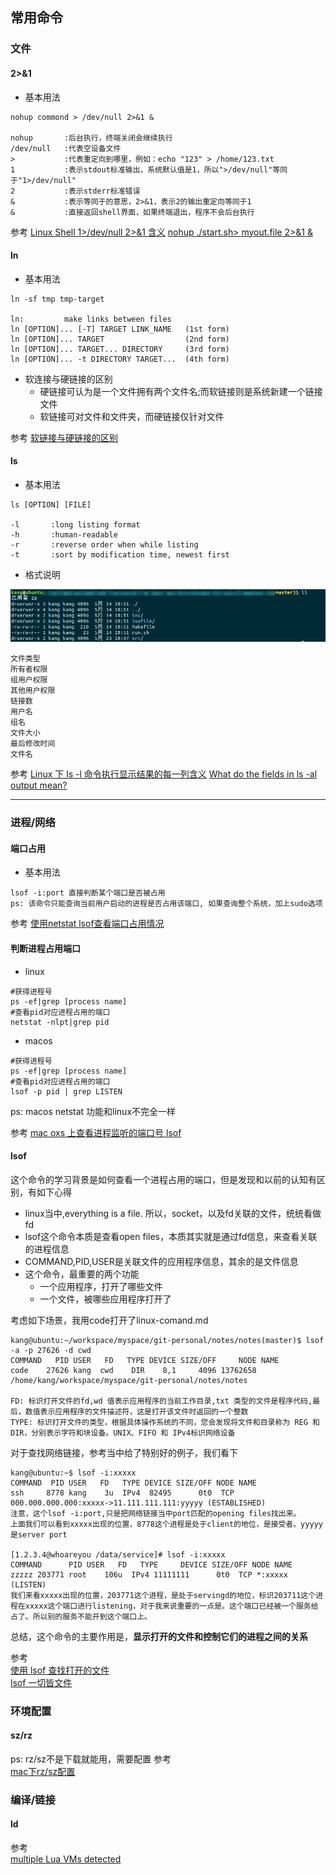 ## 常用命令

### 文件

#### 2>&1
- 基本用法
```shell
nohup commond > /dev/null 2>&1 &

nohup       :后台执行，终端关闭会继续执行
/dev/null   :代表空设备文件
>           :代表重定向到哪里，例如：echo "123" > /home/123.txt
1           :表示stdout标准输出，系统默认值是1，所以">/dev/null"等同于"1>/dev/null"
2           :表示stderr标准错误
&           :表示等同于的意思，2>&1，表示2的输出重定向等同于1
&           :直接返回shell界面，如果终端退出，程序不会后台执行
```

参考
[Linux Shell 1>/dev/null 2>&1 含义](https://blog.csdn.net/ithomer/article/details/9288353)
[nohup ./start.sh> myout.file 2>&1 &](https://simon-9527.iteye.com/blog/2302675)

#### ln
- 基本用法
```shell
ln -sf tmp tmp-target

ln:         make links between files
ln [OPTION]... [-T] TARGET LINK_NAME   (1st form)
ln [OPTION]... TARGET                  (2nd form)
ln [OPTION]... TARGET... DIRECTORY     (3rd form)
ln [OPTION]... -t DIRECTORY TARGET...  (4th form)
```

- 软连接与硬链接的区别
    - 硬链接可认为是一个文件拥有两个文件名;而软链接则是系统新建一个链接文件
    - 软链接可对文件和文件夹，而硬链接仅针对文件

参考
[软链接与硬链接的区别](https://blog.csdn.net/netwalk/article/details/38039155)

#### ls
- 基本用法
```shell
ls [OPTION] [FILE]

-l       :long listing format
-h       :human-readable
-r       :reverse order when while listing
-t       :sort by modification time, newest first
```
- 格式说明
<img width="700"  src="img/ll.png"/>

```shell
文件类型
所有者权限
组用户权限
其他用户权限
链接数
用户名
组名
文件大小
最后修改时间
文件名
```
参考
[Linux 下 ls -l 命令执行显示结果的每一列含义](https://blog.csdn.net/zhuoya_/article/details/77418413)
[What do the fields in ls -al output mean?](https://unix.stackexchange.com/questions/103114/what-do-the-fields-in-ls-al-output-mean)

---

### 进程/网络

#### 端口占用
- 基本用法
```shell
lsof -i:port 直接判断某个端口是否被占用
ps: 该命令只能查询当前用户启动的进程是否占用该端口, 如果查询整个系统，加上sudo选项
```

参考
[使用netstat lsof查看端口占用情况](http://lazybios.com/2015/03/netstat-notes/)

#### 判断进程占用端口

- linux
```shell
#获得进程号
ps -ef|grep [process name] 
#查看pid对应进程占用的端口
netstat -nlpt|grep pid
```

- macos
```shell
#获得进程号
ps -ef|grep [process name] 
#查看pid对应进程占用的端口
lsof -p pid | grep LISTEN
```
ps: macos netstat 功能和linux不完全一样

参考
[mac oxs 上查看进程监听的端口号 lsof](http://lazybios.com/2015/03/netstat-notes/)

#### lsof
这个命令的学习背景是如何查看一个进程占用的端口，但是发现和以前的认知有区别，有如下心得
- linux当中,everything is a file. 所以，socket，以及fd关联的文件，统统看做fd
- lsof这个命令本质是查看open files，本质其实就是通过fd信息，来查看关联的进程信息
- COMMAND,PID,USER是关联文件的应用程序信息，其余的是文件信息
- 这个命令，最重要的两个功能
    - 一个应用程序，打开了哪些文件
    - 一个文件，被哪些应用程序打开了

考虑如下场景，我用code打开了linux-comand.md
```
kang@ubuntu:~/workspace/myspace/git-personal/notes/notes(master)$ lsof -a -p 27626 -d cwd
COMMAND   PID USER   FD   TYPE DEVICE SIZE/OFF     NODE NAME
code    27626 kang  cwd    DIR    8,1     4096 13762658 /home/kang/workspace/myspace/git-personal/notes/notes

FD: 标识打开文件的fd,wd 值表示应用程序的当前工作目录,txt 类型的文件是程序代码,最后，数值表示应用程序的文件描述符，这是打开该文件时返回的一个整数
TYPE: 标识打开文件的类型，根据具体操作系统的不同，您会发现将文件和目录称为 REG 和 DIR，分别表示字符和块设备。UNIX、FIFO 和 IPv4标识网络设备
```

对于查找网络链接，参考当中给了特别好的例子，我们看下
```
kang@ubuntu:~$ lsof -i:xxxxx
COMMAND  PID USER   FD   TYPE DEVICE SIZE/OFF NODE NAME
ssh     8778 kang    3u  IPv4  82495      0t0  TCP 000.000.000.000:xxxxx->11.111.111.111:yyyyy (ESTABLISHED)
注意，这个lsof -i:port,只是把网络链接当中port匹配的opening files找出来。
上面我们可以看到xxxxx出现的位置，8778这个进程是处于client的地位，是接受者。yyyyy是server port

[1.2.3.4@whoareyou /data/service]# lsof -i:xxxxx
COMMAND      PID USER   FD   TYPE     DEVICE SIZE/OFF NODE NAME
zzzzz 203771 root    106u  IPv4 11111111      0t0  TCP *:xxxxx (LISTEN)
我们来看xxxxx出现的位置，203771这个进程，是处于servingd的地位，标识203711这个进程在xxxxx这个端口进行listening，对于我来说重要的一点是。这个端口已经被一个服务给占了。所以别的服务不能开到这个端口上。
```

总结，这个命令的主要作用是，**显示打开的文件和控制它们的进程之间的关系**



参考<br>
[使用 lsof 查找打开的文件](https://www.ibm.com/developerworks/cn/aix/library/au-lsof.html#listing2)<br>
[ lsof 一切皆文件](https://linuxtools-rst.readthedocs.io/zh_CN/latest/tool/lsof.html)

### 环境配置

#### sz/rz

ps: rz/sz不是下载就能用，需要配置
参考<br>
[mac下rz/sz配置](https://segmentfault.com/a/1190000012166969)<br>

### 编译/链接

#### ld

参考<br>
[multiple Lua VMs detected](https://blog.csdn.net/u010144805/article/details/80776802)
